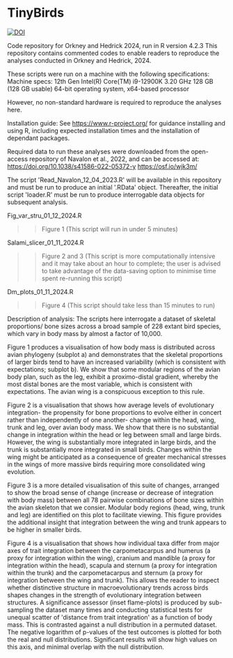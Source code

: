# TinyBirds

[![DOI](https://zenodo.org/badge/749801166.svg)](https://zenodo.org/doi/10.5281/zenodo.10879690)

Code repository for Orkney and Hedrick 2024, run in R version 4.2.3 
This repository contains commented codes to enable readers to reproduce the analyses conducted in Orkney and Hedrick, 2024. 

These scripts were run on a machine with the following specifications:
Machine specs: 12th Gen Intel(R) Core(TM) i9-12900K   3.20 GHz
128 GB (128 GB usable)
64-bit operating system, x64-based processor

However, no non-standard hardware is required to reproduce the analyses here. 

Installation guide:
See https://www.r-project.org/ for guidance installing and using R, including expected installation times and the installation of dependant packages. 

Required data to run these analyses were downloaded from the open-access repository of 
Navalon et al., 2022, and can be accessed at:
https://doi.org/10.1038/s41586-022-05372-y
https://osf.io/wjk3m/

The script 'Read_Navalon_12_04_2023.R' will be available in this repository and must be run to 
produce an initial '.RData' object. 
Thereafter, the initial script 'loader.R' must be run to produce interrogable data objects for subsequent analysis.


Fig_var_stru_01_12_2024.R
>> Figure 1
(This script will run in under 5 minutes)

Salami_slicer_01_11_2024.R
>> Figure 2 and 3
(This script is more computationally intensive and it may take about an hour to complete; the user is advised to take advantage of the data-saving option to minimise time spent re-running this script)

Dm_plots_01_11_2024.R
>> Figure 4
(This script should take less than 15 minutes to run)

Description of analysis: 
The scripts here interrogate a dataset of skeletal proportions/ bone sizes across a broad sample of 228 extant bird species, 
which vary in body mass by almost a factor of 10,000. 

Figure 1 produces a visualisation of how body mass is distributed across avian phylogeny (subplot a)
and demonstrates that the skeletal proportions of larger birds tend to have an increased variability (which is consistent with expectations; subplot b). 
We show that some modular regions of the avian body plan, such as the leg, exhibit a proximo-distal gradient, whereby the most distal bones are
the most variable, which is consistent with expectations. The avian wing is a conspicuous exception to this rule. 

Figure 2 is a visualisation that shows how average levels of evolutionary integration- the propensity for bone proportions to evolve either in concert
rather than independently of one another- change within the head, wing, trunk and leg, over avian body mass. 
We show that there is no substantial change in integration within the head or leg between small and large birds. 
However, the wing is substantially more integrated in large birds, and the trunk is substantially more integrated in small birds. 
Changes within the wing might be anticipated as a consequence of greater mechanical stresses in the wings of more massive birds requiring more consolidated wing evolution. 

Figure 3 is a more detailed visualisation of this suite of changes, arranged to show the broad sense of change (increase or decrease of integration with body mass)
between all 78 pairwise combinations of bone sizes within the avian skeleton that we consier. Modular body regions (head, wing, trunk and leg)
are identified on this plot to facilitate viewing. This figure provides the additional insight that integration between the wing and trunk 
appears to be higher in smaller birds. 

Figure 4 is a visualisation that shows how individual taxa differ from major axes of trait integration between the carpometacarpus and humerus (a proxy for integration within the wing), 
cranium and mandible (a proxy for integration within the head), scapula and sternum (a proxy for integration within the trunk) and the carpometacarpus and sternum (a proxy for integration between the wing and trunk).
This allows the reader to inspect whether distinctive structure in macroevolutionary trends across birds shapes changes in the strength of evolutionary
integration between structures. A significance assessor (inset flame-plots) is produced by sub-sampling the dataset many times and 
conducting statistical tests for unequal scatter of 'distance from trait integration' as a function of body mass. This is contrasted against a null distribution
in a permuted dataset. The negative logarithm of p-values of the test outcomes is plotted for both the real and null distributions. Significant 
results will show high values on this axis, and minimal overlap with the null distribution. 
